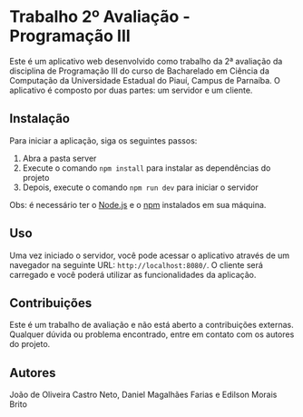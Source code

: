 # Trabalho 2º Avaliação - Programação III

Este é um aplicativo web desenvolvido como trabalho da 2ª avaliação da disciplina de Programação III do curso de Bacharelado em Ciência da Computação da Universidade Estadual do Piauí, Campus de Parnaíba. O aplicativo é composto por duas partes: um servidor e um cliente.

## Instalação

Para iniciar a aplicação, siga os seguintes passos:

1. Abra a pasta server
2. Execute o comando `npm install` para instalar as dependências do projeto
3. Depois, execute o comando `npm run dev` para iniciar o servidor

Obs: é necessário ter o [Node.js](https://nodejs.org/en/download/) e o [npm](https://www.npmjs.com/get-npm) instalados em sua máquina.

## Uso

Uma vez iniciado o servidor, você pode acessar o aplicativo através de um navegador na seguinte URL: `http://localhost:8080/`. O cliente será carregado e você poderá utilizar as funcionalidades da aplicação.

## Contribuições

Este é um trabalho de avaliação e não está aberto a contribuições externas. Qualquer dúvida ou problema encontrado, entre em contato com os autores do projeto.

## Autores

João de Oliveira Castro Neto, Daniel Magalhães Farias e Edilson Morais Brito


